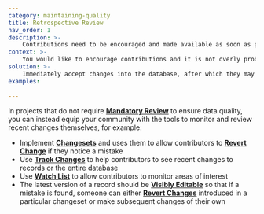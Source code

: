 ```yaml
---
category: maintaining-quality
title: Retrospective Review
nav_order: 1
description: >-
    Contributions need to be encouraged and made available as soon as possible after having been submitted.
context: >-
    You would like to encourage contributions and it is not overly problematic if the data is incorrect for a short time before it is corrected.
solution: >-
    Immediately accept changes into the database, after which they may be reviewed either by a project team member or the community of contributors.
examples:
    
---
```


In projects that do not require **[Mandatory Review](/patterns/maintaining-quality/mandatory-review)** to ensure data quality, you can instead equip your community with the tools to monitor and review recent changes themselves, for example:  

* Implement **[Changesets](/patterns/data-model/changeset)** and uses them to allow contributors to **[Revert Change](/patterns/editing/revert-change)** if they notice a mistake
* Use **[Track Changes](/patterns/workflow/track-changes)** to help contributors to see recent changes to records or the entire database
* Use **[Watch List](/patterns/workflow/watch-list)** to allow contributors to monitor areas of interest
* The latest version of a record should be **[Visibly Editable](/patterns/encouraging-contributions/visibly-editable)** so that if a mistake is found, someone can either **[Revert Changes](/patterns/editing/revert-change)** introduced in a particular changeset or make subsequent changes of their own